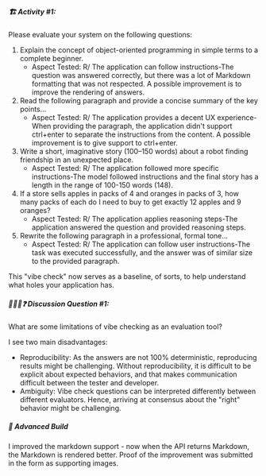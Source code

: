 ##### 🏗️ Activity #1:

Please evaluate your system on the following questions:

1. Explain the concept of object-oriented programming in simple terms to a complete beginner. 
    - Aspect Tested: R/ The application can follow instructions-The question was answered correctly, but there was a lot of Markdown formatting that was not respected. A possible improvement is to improve the rendering of answers.
2. Read the following paragraph and provide a concise summary of the key points…
    - Aspect Tested: R/ The application provides a decent UX experience-When providing the paragraph, the application didn't support ctrl+enter to separate the instructions from the content. A possible improvement is to give support to ctrl+enter.
3. Write a short, imaginative story (100–150 words) about a robot finding friendship in an unexpected place.
    - Aspect Tested: R/ The application followed more specific instructions-The model followed instructions and the final story has a length in the range of 100-150 words (148).
4. If a store sells apples in packs of 4 and oranges in packs of 3, how many packs of each do I need to buy to get exactly 12 apples and 9 oranges?
    - Aspect Tested: R/ The application applies reasoning steps-The application answered the question and provided reasoning steps.
5. Rewrite the following paragraph in a professional, formal tone…
    - Aspect Tested: R/ The application can follow user instructions-The task was executed successfully, and the answer was of similar size to the provided paragraph. 

This "vibe check" now serves as a baseline, of sorts, to help understand what holes your application has.

##### 🧑‍🤝‍🧑❓ Discussion Question #1:

What are some limitations of vibe checking as an evaluation tool?

I see two main disadvantages:
- Reproducibility: As the answers are not 100% deterministic, reproducing results might be challenging. Without reproducibility, it is difficult to be explicit about expected behaviors, and that makes communication difficult between the tester and developer.
- Ambiguity: Vibe check questions can be interpreted differently between different evaluators. Hence, arriving at consensus about the "right" behavior might be challenging.


##### 🚧 Advanced Build
I improved the markdown support - now when the API returns Markdown, the Markdown is rendered better. Proof of the improvement was submitted in the form as supporting images.
